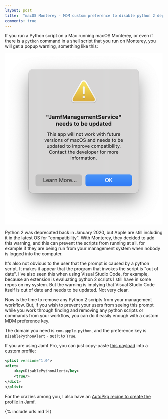 ```yaml
---
layout: post
title:  "macOS Monterey - MDM custom preference to disable python 2 deprecation popups"
comments: true
---
```


If you run a Python script on a Mac running macOS Monterey, or even if there is a `python` command in a shell script that you run on Monterey, you will get a popup warning, something like this:

![python2 warning](/assets/images/JamfNeedsToBeUpdated.png)

Python 2 was deprecated back in January 2020, but Apple are still including it in the latest OS for "compatibility". With Monterey, they decided to add this warning, and this can prevent the scripts from running at all, for example if they are being run from your management system when nobody is logged into the computer.

It's also not obvious to the user that the prompt is caused by a python script. It makes it appear that the program that invokes the script is "out of date". I've also seen this when using Visual Studio Code, for example, because an extension is evaluating python 2 scripts I still have in some repos on my system. But the warning is implying that Visual Studio Code itself is out of date and needs to be updated. Not very clear.

Now is the time to remove any Python 2 scripts from your management workflow. But, if you wish to prevent your users from seeing this prompt while you work through finding and removing any python scripts or commands from your workflow, you can do it easily enough with a custom MDM preference key.

The domain you need is `com.apple.python`, and the preference key is `DisablePythonAlert` - set it to `True`.

If you are using Jamf Pro, you can just copy-paste [this payload][1] into a custom profile:

```xml
<plist version="1.0">
<dict>
    <key>DisablePythonAlert</key>
    <true/>
</dict>
</plist>
```

For the crazies among you, I also have an [AutoPkg recipe to create the profile in Jamf][2].

[1]: https://github.com/eth-its/autopkg-mac-recipes-yaml/blob/main/Profiles/com.apple.python.plist
[2]: https://github.com/eth-its/autopkg-mac-recipes-yaml/blob/main/Jamf_Profile_Recipes/DisablePython2DeprecationPrompt-profile.jamf.recipe.yaml

{% include urls.md %}
